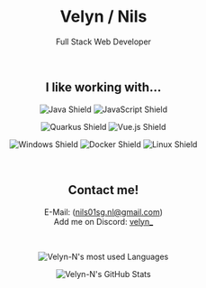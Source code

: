<span align="center">

# Velyn / Nils
Full Stack Web Developer

&nbsp;

## I like working with...
![Java Shield](https://img.shields.io/badge/Java-informational?style=flat&logo=Java&logoColor=white&color=007396)
![JavaScript Shield](https://img.shields.io/badge/JavaScript-informational?style=flat&logo=javascript&logoColor=white&color=F7DF1E)

![Quarkus Shield](https://img.shields.io/badge/Quarkus-informational?style=flat&logo=Quarkus&logoColor=white&color=4695EB)
![Vue.js Shield](https://img.shields.io/badge/Vue.js-informational?style=flat&logo=vue.js&logoColor=white&color=4FC08D)

![Windows Shield](https://img.shields.io/badge/Windows_Desktops-informational?style=flat&logo=Windows&logoColor=white&color=0078D6)
![Docker Shield](https://img.shields.io/badge/Docker-informational?style=flat&logo=Docker&logoColor=white&color=2496ED)
![Linux Shield](https://img.shields.io/badge/Linux_Servers-informational?style=flat&logo=Linux&logoColor=white&color=FCC624)

&nbsp;

## Contact me!

E-Mail: (nils01sg.nl@gmail.com) <br>
Add me on Discord: [velyn_]() <br>

&nbsp;

![Velyn-N's most used Languages](https://github-readme-stats.vercel.app/api/top-langs?username=velyn-n&show_icons=true&locale=en&layout=compact&theme=vue-dark)

![Velyn-N's GitHub Stats](https://github-readme-stats.vercel.app/api?username=velyn-n&show_icons=true&locale=en&count_private=true&theme=vue-dark)

</span>
